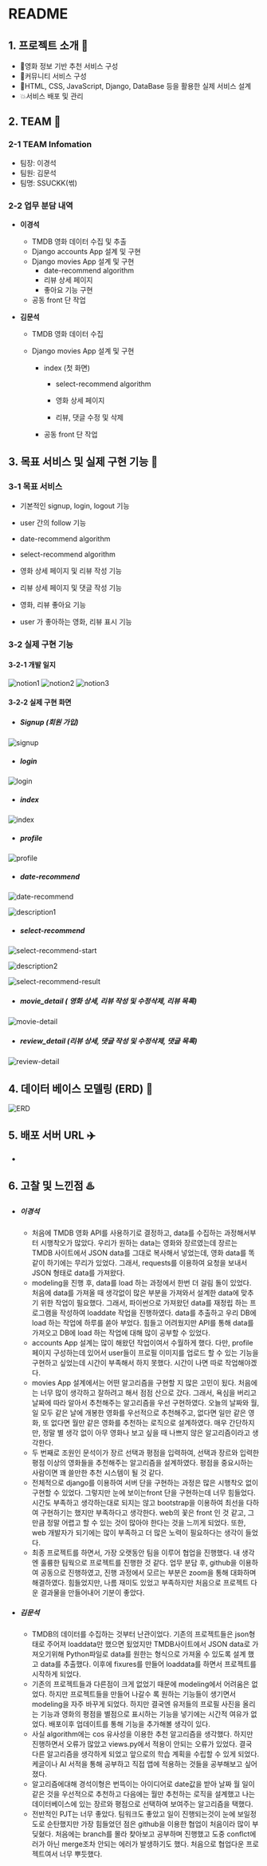 # README



## 1. 프로젝트 소개 :mega:

- :movie_camera:영화 정보 기반 추천 서비스 구성
- :speech_balloon:커뮤니티 서비스 구성
- :facepunch:HTML, CSS, JavaScript, Django, DataBase 등을 활용한 실제 서비스 설계
- :boom:서비스 배포 및 관리





## 2. TEAM :couple:

### 2-1 TEAM Infomation

- 팀장: 이경석
- 팀원: 김문석
- 팀명: SSUCKK(썪)



### 2-2 업무 분담 내역

- **이경석**

  - TMDB 영화 데이터 수집 및 추출
  - Django accounts App 설계 및 구현
  - Django movies App 설계 및 구현
    - date-recommend algorithm
    - 리뷰 상세 페이지
    - 좋아요 기능 구현
  - 공동 front 단 작업

  

- **김문석**

  - TMDB 영화 데이터 수집

  - Django movies App 설계 및 구현

    - index (첫 화면)
	  - select-recommend algorithm
    
	  - 영화 상세 페이지
	  - 리뷰, 댓글 수정 및 삭제
	
	- 공동 front 단 작업





## 3. 목표 서비스 및 실제 구현 기능 :gift:

### 3-1 목표 서비스

- 기본적인 signup, login,  logout 기능

- user 간의 follow 기능

- date-recommend algorithm

- select-recommend algorithm

- 영화 상세 페이지 및 리뷰 작성 기능

- 리뷰 상세 페이지 및 댓글 작성 기능

- 영화, 리뷰 좋아요 기능

- user 가 좋아하는 영화, 리뷰 표시 기능



### 3-2 실제 구현 기능

#### 3-2-1 개발 일지

![notion1](https://user-images.githubusercontent.com/60080675/84895780-cfdf4b80-b0dd-11ea-9beb-8911c8173c71.JPG)
![notion2](https://user-images.githubusercontent.com/60080675/84895766-c9e96a80-b0dd-11ea-8466-755fed6fb9f0.JPG)
![notion3](https://user-images.githubusercontent.com/60080675/84895833-e38ab200-b0dd-11ea-8cfc-445cfaf9817b.JPG)


#### 3-2-2 실제 구현 화면

- ##### Signup (회원 가입)

![signup](https://user-images.githubusercontent.com/60080675/84895883-fbfacc80-b0dd-11ea-99c5-fb9f87d1d92c.JPG)




- ##### login

![login](https://user-images.githubusercontent.com/60080675/84895934-10d76000-b0de-11ea-9213-cf1fabe218dd.JPG)




- ##### index

![index](https://user-images.githubusercontent.com/60080675/84895938-13d25080-b0de-11ea-8654-3239e671ea31.jpg)



- ##### profile

![profile](https://user-images.githubusercontent.com/60080675/84896025-2b113e00-b0de-11ea-9bcf-ba22c6ab854f.jpg)



- ##### date-recommend

![date-recommend](https://user-images.githubusercontent.com/60080675/84896032-2fd5f200-b0de-11ea-8ecb-6e285aa7328d.jpg)

![description1](https://user-images.githubusercontent.com/60080675/84896035-32384c00-b0de-11ea-928f-87619788920a.jpg)



- ##### select-recommend

![select-recommend-start](https://user-images.githubusercontent.com/60080675/84896103-4e3bed80-b0de-11ea-90fb-b454193716d2.jpg)

![description2](https://user-images.githubusercontent.com/60080675/84896111-5005b100-b0de-11ea-9034-b7fa21cdc1b9.jpg)

![select-recommend-result](https://user-images.githubusercontent.com/60080675/84896114-5136de00-b0de-11ea-87cf-65dd0b29824f.jpg)



- ##### movie_detail ( 영화 상세, 리뷰 작성 및 수정삭제, 리뷰 목록)

![movie-detail](https://user-images.githubusercontent.com/60080675/84896157-69a6f880-b0de-11ea-8bbe-10d318a7761c.jpg)



- ##### review_detail (리뷰 상세, 댓글 작성 및 수정삭제, 댓글 목록)

![review-detail](https://user-images.githubusercontent.com/60080675/84896161-6b70bc00-b0de-11ea-9c30-e788d42e6f38.jpg)



## 4. 데이터 베이스 모델링 (ERD) :hammer:

![ERD](https://user-images.githubusercontent.com/60080675/84896164-6d3a7f80-b0de-11ea-907d-f206b12f5f9d.JPG)




## 5. 배포 서버 URL :airplane:

- 





## 6. 고찰 및 느낀점 :hotsprings:

- ##### 이경석

  - 처음에 TMDB 영화 API를 사용하기로 결정하고, data를 수집하는 과정해서부터 시행착오가 많았다.  우리가 원하는 data는 영화와 장르였는데 장르는 TMDB 사이트에서 JSON data를 그대로 복사해서 넣었는데, 영화 data를 똑같이 하기에는 무리가 있었다. 그래서, requests를 이용하여 요청을 보내서 JSON 형태로 data를 가져왔다.
  - modeling을 진행 후, data를 load 하는 과정에서 한번 더 걸림 돌이 있었다. 처음에 data를 가져올 때 생각없이 많은 부분을 가져와서 설계한 data에 맞추기 위한 작업이 필요했다. 그래서, 파이썬으로 가져왔던 data를 재정립 하는 프로그램을 작성하여 loaddate 작업을 진행하였다. data를 추출하고 우리 DB에 load 하는 작업에 하루를 쏟아 부었다. 힘들고 어려웠지만 API를 통해 data를 가져오고 DB에 load 하는 작업에 대해 많이 공부할 수 있었다.
  - accounts App 설계는 많이 해왔던 작업이여서 수월하게 했다. 다만, profile 페이지 구성하는데 있어서 user들이 프로필 이미지를 업로드 할 수 있는 기능을 구현하고 싶었는데 시간이 부족해서 하지 못했다. 시간이 나면 따로 작업해야겠다.
  - movies App 설계에서는 어떤 알고리즘을 구현할 지 많은 고민이 됬다. 처음에는 너무 많이 생각하고 잘하려고 해서 점점 산으로 갔다. 그래서, 욕심을 버리고 날짜에 따라 알아서 추천해주는 알고리즘을 우선 구현하였다. 오늘의 날짜와 월, 일 모두 같은 날에 개봉한 영화를 우선적으로 추천해주고, 없다면 일만 같은 영화, 또 없다면 월만 같은 영화를 추천하는 로직으로 설계하였다. 매우 간단하지만, 정말 별 생각 없이 아무 영화나 보고 싶을 때 나쁘지 않은 알고리즘이라고 생각한다.
  - 두 번째로 조원인 문석이가 장르 선택과 평점을 입력하여, 선택과 장르와 입력한 평점 이상의 영화들을 추천해주는 알고리즘을 설계하였다. 평점을 중요시하는 사람이면 꽤 쓸만한 추천 시스템이 될 것 같다.
  - 전체적으로 django를 이용하여 서버 단을 구현하는 과정은 많은 시행착오 없이 구현할 수 있었다. 그렇지만 눈에 보이는front 단을 구현하는데 너무 힘들었다. 시간도 부족하고 생각하는대로 되지는 않고 bootstrap을 이용하여 최선을 다하여 구현하기는 했지만 부족하다고 생각한다. web의 꽃은 front 인 것 같고, 그만큼 정말 어렵고 할 수 있는 것이 많아야 한다는 것을 느끼게 되었다. 또한, web 개발자가 되기에는 많이  부족하고 더 많은 노력이 필요하다는 생각이 들었다.
  - 최종 프로젝트를 하면서, 가장 오랫동안 팀을 이루어 협업을 진행했다. 내 생각엔 훌륭한 팀웍으로 프로젝트를 진행한 것 같다. 업무 분담 후, github을 이용하여 공동으로 진행하였고, 진행 과정에서 모르는 부분은 zoom을 통해 대화하며 해결하였다. 힘들었지만, 나름 재미도 있었고 부족하지만 처음으로 프로젝트 다운 결과물을 만들어내어 기분이 좋았다.

  

- ##### 김문석

  - TMDB의 데이터를 수집하는 것부터 난관이었다. 기존의 프로젝트들은 json형태로 주어져 loaddata만 했으면 됬었지만 TMDB사이트에서 JSON data로 가져오기위해 Python파일로 data를 원한는 형식으로 가져올 수 있도록 설계 했고 data를 추출했다. 이후에 fixures를 만들어 loaddata를 하면서 프로젝트를 시작하게 되었다.
  - 기존의 프로젝트들과 다른점이 크게 없었기 때문에 modeling에서 어려움은 없었다. 하지만 프로젝트들을 만들어 나갈수 록 원하는 기능들이 생기면서 modeling을 자주 바꾸게 되었다. 하지만 결국엔 유저들의 프로필 사진을 올리는 기능과 영화의 평점을 별점으로 표시하는 기능을 넣기에는 시간적 여유가 없었다. 배포이후 업데이트를 통해 기능을 추가해볼 생각이 있다.
  - 사실 algorithm에는 cos 유사성을 이용한 추천 알고리즘을 생각했다. 하지만 진행하면서 오류가 많았고 views.py에서 적용이 안되는 오류가 있었다. 결국 다른 알고리즘을 생각하게 되었고 앞으로의 학습 계획을 수립할 수 있게 되었다. 케글이나 AI 서적을 통해 공부하고 직접 앱에 적용하는 것들을 공부해보고 싶어졌다.
  - 알고리즘에대해 경석이형은 번뜩이는 아이디어로 date값을 받아 날짜 월 일이 같은 것을 우선적으로 추천하고 다음에는 월만 추천하는 로직을 설계했고 나는 데이터베이스에 있는 장르와 평점으로 선택하여 보여주는 알고리즘을 택했다.
  - 전반적인 PJT는 너무 좋았다. 팀워크도 좋았고 일이 진행되는것이 눈에 보일정도로 순탄했지만 가장 힘들었던 점은 github을 이용한 협업이 처음이라 많이 부딪혔다. 처음에는 branch를 몰라 찾아보고 공부하며 진행했고 도중 conflct에러가 아닌 merge조차 안되는 에러가 발생하기도 했다. 처음으로 협업다운 프로젝트여서 너무 뿌듯했다.